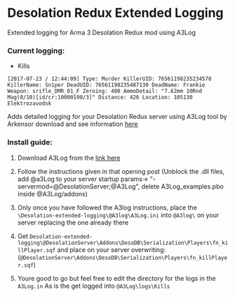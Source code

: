 # Desolation Redux Extended Logging
Extended logging for Arma 3 Desolation Redux mod using A3Log

### Current logging:

* Kills

```[2017-07-23 / 12:44:09] Type: Murder KillerUID: 76561198235234578 KillerName: Sn1per DeadUID: 76561198235487130 DeadName: Frankie Weapon: srifle_DMR_01_F Zeroing: 400 AmmoDetail: "7.62mm 10Rnd Mag(8/10)[id/cr:10000190/3]" Distance: 426 Location: 105130 Elektrozavodsk```

Adds detailed logging for your Desolation Redux server using A3Log tool by Arkensor download and see information [here](https://forums.bistudio.com/forums/topic/189554-a3log-a-lightweight-logging-extension/)

### Install guide:

1. Download A3Log from the [link here](https://forums.bistudio.com/forums/topic/189554-a3log-a-lightweight-logging-extension/)

2. Follow the instructions given in that opening post (Unblock the .dll files, add @a3Log to your server startup params-> "-servermod=@DesolationServer;@A3Log", delete A3Log_examples.pbo inside @A3Log/addons)

3. Only once you have followed the A3log instructions, place the ``\Desolation-extended-logging\@A3log\A3Log.ini`` into ``@A3log\`` on your server replacing the one already there

4. Get ``Desolation-extended-logging\@DesolationServer\Addons\DesoDB\Serialization\Players\fn_killPlayer.sqf`` and place on your server overwriting: (``@DesolationServer\Addons\DesoDB\Serialization\Players\fn_killPlayer.sqf``)

5. Youre good to go but feel free to edit the directory for the logs in the ``A3Log.in`` As is the get logged into ``@A3Log\logs\Kills``